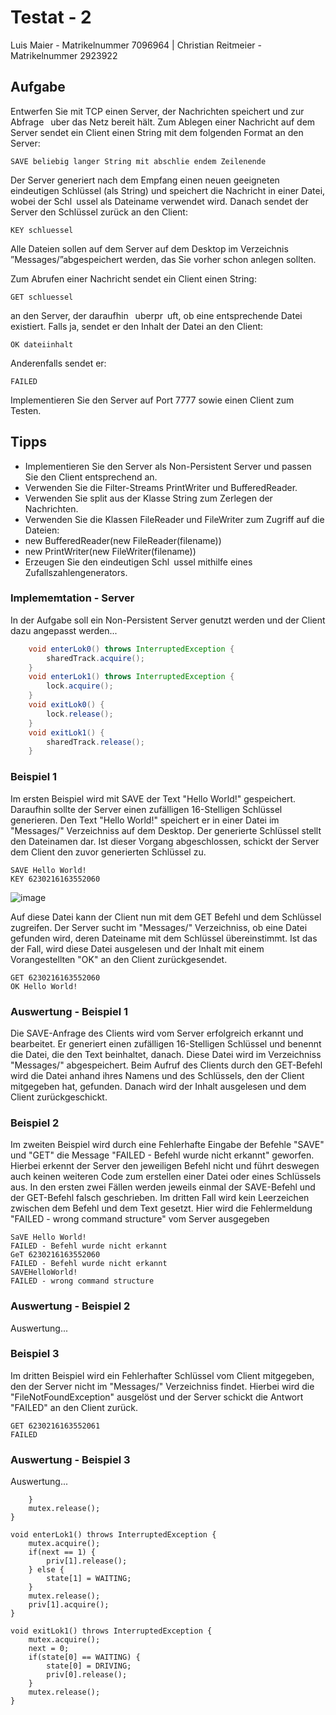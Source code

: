 # Testat - 2
	
Luis Maier - Matrikelnummer 7096964 |
Christian Reitmeier - Matrikelnummer 2923922

## Aufgabe

Entwerfen Sie mit TCP einen Server, der Nachrichten speichert und zur Abfrage  uber das Netz bereit hält.
Zum Ablegen einer Nachricht auf dem Server sendet ein Client einen String mit dem folgenden Format an
den Server:

	SAVE beliebig langer String mit abschlie endem Zeilenende

Der Server generiert nach dem Empfang einen neuen geeigneten eindeutigen Schlüssel (als String) und
speichert die Nachricht in einer Datei, wobei der Schl ussel als Dateiname verwendet wird. Danach sendet
der Server den Schlüssel zurück an den Client:

	KEY schluessel

Alle Dateien sollen auf dem Server auf dem Desktop im Verzeichnis ”Messages/”abgespeichert werden, das
Sie vorher schon anlegen sollten.

Zum Abrufen einer Nachricht sendet ein Client einen String:

	GET schluessel

an den Server, der daraufhin  uberpr uft, ob eine entsprechende Datei existiert.
Falls ja, sendet er den Inhalt der Datei an den Client:

	OK dateiinhalt

Anderenfalls sendet er:

	FAILED

Implementieren Sie den Server auf Port 7777 sowie einen Client zum Testen.


## Tipps 

- Implementieren Sie den Server als Non-Persistent Server und passen Sie den Client entsprechend an.
- Verwenden Sie die Filter-Streams PrintWriter und BufferedReader.
- Verwenden Sie split aus der Klasse String zum Zerlegen der Nachrichten.
- Verwenden Sie die Klassen FileReader und FileWriter zum Zugriff auf die Dateien:
- new BufferedReader(new FileReader(filename))
- new PrintWriter(new FileWriter(filename))
- Erzeugen Sie den eindeutigen Schl ussel mithilfe eines Zufallszahlengenerators.


### Implememtation - Server

In der Aufgabe soll ein Non-Persistent Server genutzt werden und der Client dazu angepasst werden...


``` java
	void enterLok0() throws InterruptedException {
		sharedTrack.acquire();
	}
	void enterLok1() throws InterruptedException {
		lock.acquire();
	}
	void exitLok0() {
		lock.release();
	}
	void exitLok1() {
		sharedTrack.release();
	}

```

### Beispiel 1

Im ersten Beispiel wird mit SAVE der Text "Hello World!" gespeichert. Daraufhin sollte der Server einen zufälligen 16-Stelligen Schlüssel generieren. Den Text "Hello World!" speichert er in einer Datei im "Messages/" Verzeichniss auf dem Desktop. Der generierte Schlüssel stellt den Dateinamen dar. Ist dieser Vorgang abgeschlossen, schickt der Server dem Client den zuvor generierten Schlüssel zu.


``` 
SAVE Hello World!
KEY 6230216163552060
```
![image](https://user-images.githubusercontent.com/53625452/149752387-e3f518aa-3071-4f95-8e28-2adac162e563.png)

Auf diese Datei kann der Client nun mit dem GET Befehl und dem Schlüssel zugreifen. Der Server sucht im "Messages/" Verzeichniss, ob eine Datei gefunden wird, deren Dateiname mit dem Schlüssel übereinstimmt. Ist das der Fall, wird diese Datei ausgelesen und der Inhalt mit einem Vorangestellten "OK" an den Client zurückgesendet.

``` 
GET 6230216163552060
OK Hello World!
```

### Auswertung - Beispiel 1

Die SAVE-Anfrage des Clients wird vom Server erfolgreich erkannt und bearbeitet. Er generiert einen zufälligen 16-Stelligen Schlüssel und benennt die Datei, die den Text beinhaltet, danach. Diese Datei wird im Verzeichniss "Messages/" abgespeichert. Beim Aufruf des Clients durch den GET-Befehl wird die Datei anhand ihres Namens und des Schlüssels, den der Client mitgegeben hat, gefunden. Danach wird der Inhalt ausgelesen und dem Client zurückgeschickt.


### Beispiel 2

Im zweiten Beispiel wird durch eine Fehlerhafte Eingabe der Befehle "SAVE" und "GET" die Message "FAILED - Befehl wurde nicht erkannt" geworfen. Hierbei erkennt der Server den jeweiligen Befehl nicht und führt deswegen auch keinen weiteren Code zum erstellen einer Datei oder eines Schlüssels aus. In den ersten zwei Fällen werden jeweils einmal der SAVE-Befehl und der GET-Befehl falsch geschrieben. Im dritten Fall wird kein Leerzeichen zwischen dem Befehl und dem Text gesetzt. Hier wird die Fehlermeldung "FAILED - wrong command structure" vom Server ausgegeben


``` 
SaVE Hello World!
FAILED - Befehl wurde nicht erkannt
GeT 6230216163552060
FAILED - Befehl wurde nicht erkannt
SAVEHelloWorld!
FAILED - wrong command structure
```

### Auswertung - Beispiel 2

Auswertung...

### Beispiel 3

Im dritten Beispiel wird ein Fehlerhafter Schlüssel vom Client mitgegeben, den der Server nicht im "Messages/" Verzeichniss findet. Hierbei wird die "FileNotFoundException" ausgelöst und der Server schickt die Antwort "FAILED" an den Client zurück.

```
GET 6230216163552061
FAILED
```

### Auswertung - Beispiel 3

Auswertung...


		}
		mutex.release();
	}
	
	void enterLok1() throws InterruptedException {
		mutex.acquire();
		if(next == 1) {
			priv[1].release();
		} else {
			state[1] = WAITING;
		}
		mutex.release();
		priv[1].acquire();
	}
	
	void exitLok1() throws InterruptedException {
		mutex.acquire();
		next = 0;
		if(state[0] == WAITING) {
			state[0] = DRIVING;
			priv[0].release();
		}
		mutex.release();
	}
```

